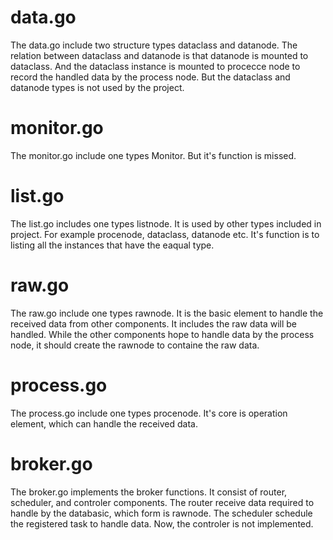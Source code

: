 # data.go
The data.go include two structure types dataclass and datanode. The relation between dataclass and datanode is that datanode is mounted to dataclass. And the dataclass instance is mounted to procecce node to record the handled data by the process node. But the dataclass and datanode types is not used by the project.

# monitor.go
The monitor.go include one types Monitor. But it's function is missed.

# list.go
The list.go includes one types listnode. It is used by other types included in project. For example procenode, dataclass, datanode etc. It's function is to listing all the instances that have the eaqual type.

# raw.go
The raw.go include one types rawnode. It is the basic element to handle the received data from other components. It includes the raw data will be handled.
While the other components hope to handle data by the process node, it should create the rawnode to containe the raw data.

# process.go
The process.go include one types procenode. It's core is operation element, which can handle the received data. 

# broker.go
The broker.go implements the broker functions. It consist of router, scheduler, and
controler components. The router receive data required to handle by the databasic, which form is rawnode. The scheduler schedule the registered task to handle data.
Now, the controler is not implemented.
